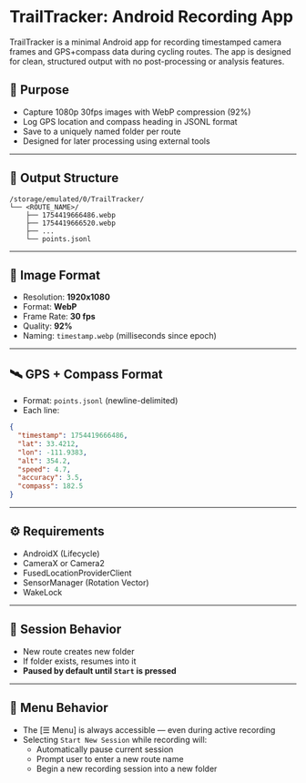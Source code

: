 # TrailTracker: Android Recording App

TrailTracker is a minimal Android app for recording timestamped camera frames and GPS+compass data during cycling routes. The app is designed for clean, structured output with no post-processing or analysis features.

## 🎯 Purpose

- Capture 1080p 30fps images with WebP compression (92%)
- Log GPS location and compass heading in JSONL format
- Save to a uniquely named folder per route
- Designed for later processing using external tools

---

## 📂 Output Structure

```
/storage/emulated/0/TrailTracker/
└── <ROUTE_NAME>/
    ├── 1754419666486.webp
    ├── 1754419666520.webp
    ├── ...
    └── points.jsonl
```

---

## 📸 Image Format

- Resolution: **1920x1080**
- Format: **WebP**
- Frame Rate: **30 fps**
- Quality: **92%**
- Naming: `timestamp.webp` (milliseconds since epoch)

---

## 🛰 GPS + Compass Format

- Format: `points.jsonl` (newline-delimited)
- Each line:
```json
{
  "timestamp": 1754419666486,
  "lat": 33.4212,
  "lon": -111.9383,
  "alt": 354.2,
  "speed": 4.7,
  "accuracy": 3.5,
  "compass": 182.5
}
```

---

## ⚙ Requirements

- AndroidX (Lifecycle)
- CameraX or Camera2
- FusedLocationProviderClient
- SensorManager (Rotation Vector)
- WakeLock

---

## 🧠 Session Behavior

- New route creates new folder
- If folder exists, resumes into it
- **Paused by default until `Start` is pressed**


---

## 🧭 Menu Behavior

- The [☰ Menu] is always accessible — even during active recording
- Selecting `Start New Session` while recording will:
  - Automatically pause current session
  - Prompt user to enter a new route name
  - Begin a new recording session into a new folder

